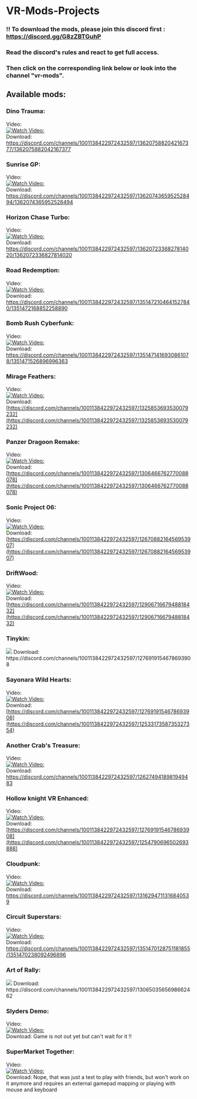# VR-Mods-Projects

### !! To download the mods, please join this discord first : https://discord.gg/G8zZBTGuhP
### Read the discord's rules and react to get full access.
### Then click on the corresponding link below or look into the channel "vr-mods".

## Available mods:

### Dino Trauma:</br>
Video:</br>
[![Watch Video:](https://img.youtube.com/vi/eqyCmdH77Lk/0.jpg)](https://youtu.be/eqyCmdH77Lk)
</br>
Download: https://discord.com/channels/1001138422972432597/1362075882042167377/1362075882042167377

### Sunrise GP:</br>
Video:</br>
[![Watch Video:](https://img.youtube.com/vi/yoUHwjvXzmM/0.jpg)](https://youtu.be/yoUHwjvXzmM)
</br>
Download: https://discord.com/channels/1001138422972432597/1362074365952528494/1362074365952528494

### Horizon Chase Turbo:</br>
Video:</br>
[![Watch Video:](https://img.youtube.com/vi/CccvfWRS8D4/0.jpg)](https://youtu.be/CccvfWRS8D4)
</br>
Download: https://discord.com/channels/1001138422972432597/1362072336827814020/1362072336827814020

### Road Redemption:</br>
Video:</br>
[![Watch Video:](https://img.youtube.com/vi/1mc8WCVF9Yg/0.jpg)](https://youtu.be/1mc8WCVF9Yg)
</br>
Download: https://discord.com/channels/1001138422972432597/1351472104641527840/1351472168852258890

### Bomb Rush Cyberfunk:</br>
Video:</br>
[![Watch Video:](https://img.youtube.com/vi/Pll1WT237xk/0.jpg)](https://www.youtube.com/watch?v=Pll1WT237xk)
</br>
Download: https://discord.com/channels/1001138422972432597/1351471416930861078/1351471526896996363

### Mirage Feathers:</br>
Video:</br>
[![Watch Video:](https://img.youtube.com/vi/-Kt735De5WI/0.jpg)](https://www.youtube.com/watch?v=-Kt735De5WI)
</br>
Download: [https://discord.com/channels/1001138422972432597/1325853693530079232](https://discord.com/channels/1001138422972432597/1325853693530079232)

### Panzer Dragoon Remake:</br>
Video:</br>
[![Watch Video:](https://img.youtube.com/vi/tIqKJ3-vjHU/0.jpg)](https://www.youtube.com/watch?v=tIqKJ3-vjHU)
</br>
Download: [https://discord.com/channels/1001138422972432597/1306466762770088078](https://discord.com/channels/1001138422972432597/1306466762770088078)

### Sonic Project 06:</br>
Video:</br>
[![Watch Video:](https://img.youtube.com/vi/OTHkTsVUAXE/0.jpg)](https://www.youtube.com/watch?v=OTHkTsVUAXE)
</br>
Download: [https://discord.com/channels/1001138422972432597/1267088216456953907](https://discord.com/channels/1001138422972432597/1267088216456953907)

### DriftWood:</br>
Video:</br>
[![Watch Video:](https://img.youtube.com/vi/5Q13RYYmCfg/0.jpg)](https://www.youtube.com/watch?v=5Q13RYYmCfg)
</br>
Download: [https://discord.com/channels/1001138422972432597/1290671667948818432](https://discord.com/channels/1001138422972432597/1290671667948818432)

### Tinykin:</br>
<img src="https://shared.fastly.steamstatic.com/store_item_assets/steam/apps/1599020/header.jpg"/>
Download: https://discord.com/channels/1001138422972432597/1276919154678693908

### Sayonara Wild Hearts:</br>
Video:</br>
[![Watch Video:](https://img.youtube.com/vi/Zcg-dsjjyYs/0.jpg)](https://www.youtube.com/watch?v=Zcg-dsjjyYs)
</br>
Download: [https://discord.com/channels/1001138422972432597/1276919154678693908](https://discord.com/channels/1001138422972432597/1253317358735327354)

### Another Crab's Treasure:</br>
Video:</br>
[![Watch Video:](https://img.youtube.com/vi/uiT3rGXSBrM/0.jpg)](https://www.youtube.com/watch?v=uiT3rGXSBrM)
</br>
Download: https://discord.com/channels/1001138422972432597/1262749418981949483

### Hollow knight VR Enhanced:</br>
Video:</br>
[![Watch Video:](https://img.youtube.com/vi/6b_GGwASDWo/0.jpg)](https://www.youtube.com/watch?v=6b_GGwASDWo)
</br>
Download: [https://discord.com/channels/1001138422972432597/1276919154678693908](https://discord.com/channels/1001138422972432597/1254790696502693888)

### Cloudpunk:</br>
Video:</br>
[![Watch Video:](https://img.youtube.com/vi/aW_UTxKZjRs/0.jpg)](https://www.youtube.com/watch?v=aW_UTxKZjRs)
</br>
Download: https://discord.com/channels/1001138422972432597/1316294711316840539

### Circuit Superstars:</br>
Video:</br>
[![Watch Video:](https://img.youtube.com/vi/ZRt0-P-c4vU/0.jpg)](https://www.youtube.com/watch?v=ZRt0-P-c4vU)
</br>
Download: https://discord.com/channels/1001138422972432597/1351470128751181855/1351470238092496896

### Art of Rally:</br>
<img src="https://shared.cloudflare.steamstatic.com/store_item_assets/steam/apps/550320/header.jpg"/>
Download: https://discord.com/channels/1001138422972432597/1306503565698662462

### Slyders Demo:</br>
Video:</br>
[![Watch Video:](https://img.youtube.com/vi/8Xj_V57cFiY/0.jpg)](https://www.youtube.com/watch?v=8Xj_V57cFiY)
</br>
Download: Game is not out yet but can't wait for it !!

### SuperMarket Together:</br>
Video:</br>
[![Watch Video:](https://img.youtube.com/vi/k98VAyI1r3M/0.jpg)](https://www.youtube.com/watch?v=k98VAyI1r3M)
</br>
Download: Nope, that was just a test to play with friends, but won't work on it anymore and requires an external gamepad mapping or playing with mouse and keyboard
